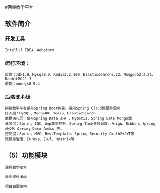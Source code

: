 #网络教学平台

## 软件简介
### 开发工具
	IntelliJ IDEA、Webstorm
### 运行环境：
	后端：Jdk1.8、Mysql8.0、Redis3.2.100、Elasticsearch6.22、Mongodb2.2.21、RabbitMQ21.3
	前端：nodejs8.9.4
### 后端技术栈
	网络教学平台采用Spring Boot构建，采用Spring Cloud微服务框架
	持久层：MySQL、MongoDB、Redis、ElasticSearch 
	数据访问层：使用Spring Data JPA 、Mybatis、Spring Data Mongodb
	业务层：Spring IOC、Aop事务控制、Spring Task任务调度、Feign、Ribbon、Spring AMQP、Spring Data Redis 等。
	控制层：Spring MVC、RestTemplate、Spring Security Oauth2+JWT等
	微服务治理：Eureka、Zuul、Hystrix等

## （5）功能模块
 
	课程教学搜索
 
	教学视频播放
 
	项目目录结构
 


